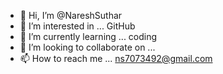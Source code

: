 - 👋 Hi, I’m @NareshSuthar
- 👀 I’m interested in ... GitHub
- 🌱 I’m currently learning ... coding
- 💞️ I’m looking to collaborate on ...
- 📫 How to reach me ... ns7073492@gmail.com

<!---
NareshSuthar143/NareshSuthar143 is a ✨ special ✨ repository because its `README.md` (this file) appears on your GitHub profile.
You can click the Preview link to take a look at your changes.
--->
